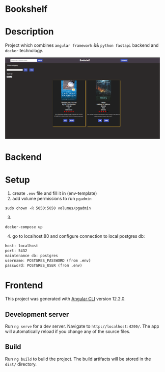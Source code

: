 # Bookshelf

# Description
Project which combines `angular framework` && `python fastapi` backend and `docker` technology.

![home](home.png)

# Backend

# Setup

1. create `.env` file and fill it in (env-template)
2. add volume permissions to run `pgadmin`


```
sudo chown -R 5050:5050 volumes/pgadmin
```

3. 
```
docker-compose up
```


4. go to localhost:80 and configure connection to local postgres db:
```
host: localhost
port: 5432
maintenance db: postgres
username: POSTGRES_PASSWORD (from .env)
password: POSTGRES_USER (from .env)
```

# Frontend


This project was generated with [Angular CLI](https://github.com/angular/angular-cli) version 12.2.0.

## Development server

Run `ng serve` for a dev server. Navigate to `http://localhost:4200/`. The app will automatically reload if you change any of the source files.

## Build

Run `ng build` to build the project. The build artifacts will be stored in the `dist/` directory.
